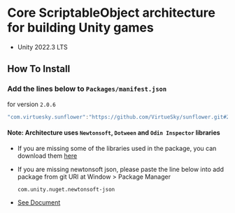 # Core ScriptableObject architecture for building Unity games
- Unity 2022.3 LTS
## How To Install

### Add the lines below to `Packages/manifest.json`

for version `2.0.6`
```csharp
"com.virtuesky.sunflower":"https://github.com/VirtueSky/sunflower.git#2.0.6",
```

#### Note: Architecture uses `Newtonsoft`, `Dotween` and `Odin Inspector` libraries
- If you are missing some of the libraries used in the package, you can download them [here](https://drive.google.com/drive/folders/1OdT5EfMDfkQsEleMM6C2-HHav9o0neTS)
- If you are missing newtonsoft json, please paste the line below into add package from git URl at Window > Package Manager
  ```
  com.unity.nuget.newtonsoft-json
  ```

- [See Document](https://github.com/VirtueSky/sunflower/wiki)

